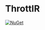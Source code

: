 # ThrottlR

[![NuGet](https://img.shields.io/nuget/vpre/ThrottlR.svg)](https://www.nuget.org/packages/ThrottlR)
